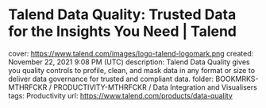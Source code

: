 # Talend Data Quality: Trusted Data for the Insights You Need | Talend

cover: https://www.talend.com/images/logo-talend-logomark.png
created: November 22, 2021 9:08 PM (UTC)
description: Talend Data Quality gives you quality controls to profile, clean, and mask data in any format or size to deliver data governance for trusted and compliant data.
folder: BOOKMRKS-MTHRFCKR / PRODUCTIVITY-MTHRFCKR / Data Integration and Visualisers
tags: Productivity
url: https://www.talend.com/products/data-quality